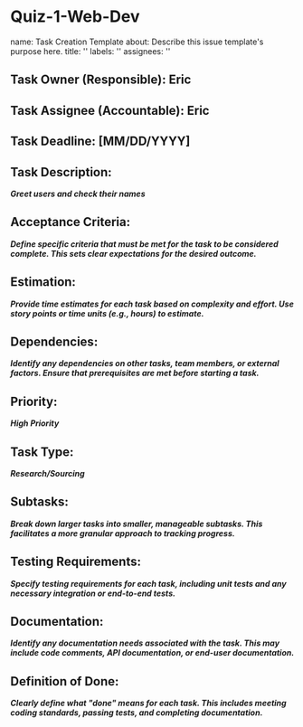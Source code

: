 # Quiz-1-Web-Dev

name: Task Creation Template about: Describe this issue template's purpose here. title: '' labels: '' assignees: ''


## Task Owner (Responsible): Eric

## Task Assignee (Accountable): Eric

## Task Deadline: [MM/DD/YYYY]

## Task Description:

***Greet users and check their names***

## Acceptance Criteria:

***Define specific criteria that must be met for the task to be considered complete. This sets clear expectations for the desired outcome.***

## Estimation:

***Provide time estimates for each task based on complexity and effort. Use story points or time units (e.g., hours) to estimate.***

## Dependencies:

***Identify any dependencies on other tasks, team members, or external factors. Ensure that prerequisites are met before starting a task.***

## Priority:

***High Priority***

## Task Type:

***Research/Sourcing***

## Subtasks:

***Break down larger tasks into smaller, manageable subtasks. This facilitates a more granular approach to tracking progress.***



## Testing Requirements:

***Specify testing requirements for each task, including unit tests and any necessary integration or end-to-end tests.***

## Documentation:

***Identify any documentation needs associated with the task. This may include code comments, API documentation, or end-user documentation.***

## Definition of Done:

***Clearly define what "done" means for each task. This includes meeting coding standards, passing tests, and completing documentation.***

